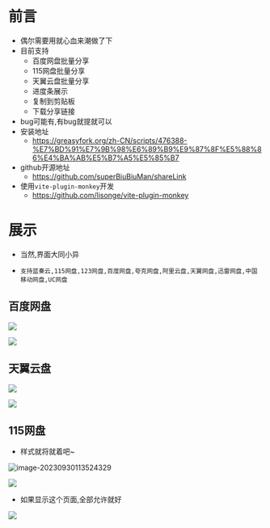 # 前言

* 偶尔需要用就心血来潮做了下
* 目前支持
   * 百度网盘批量分享
   * 115网盘批量分享
   * 天翼云盘批量分享
   * 进度条展示
   * 复制到剪贴板
   * 下载分享链接
* bug可能有,有bug就提就可以
* 安装地址
   * https://greasyfork.org/zh-CN/scripts/476388-%E7%BD%91%E7%9B%98%E6%89%B9%E9%87%8F%E5%88%86%E4%BA%AB%E5%B7%A5%E5%85%B7
* github开源地址
   * https://github.com/superBiuBiuMan/shareLink
* 使用`vite-plugin-monkey`开发
   * https://github.com/lisonge/vite-plugin-monkey

# 展示

* 当然,界面大同小异

* ```
  支持蓝奏云,115网盘,123网盘,百度网盘,夸克网盘,阿里云盘,天翼网盘,迅雷网盘,中国移动网盘,UC网盘
  ```

## 百度网盘

![](https://dreamos.oss-cn-beijing.aliyuncs.com/gitblog/202309301134159.gif)

![](https://dreamos.oss-cn-beijing.aliyuncs.com/gitblog/202309301134062.png)

## 天翼云盘

![](https://dreamos.oss-cn-beijing.aliyuncs.com/gitblog/202309301132394.png)

![](https://dreamos.oss-cn-beijing.aliyuncs.com/gitblog/202309301133845.png)

## 115网盘

* 样式就将就着吧~

![image-20230930113524329](https://dreamos.oss-cn-beijing.aliyuncs.com/gitblog/202309301135418.png)

![](https://dreamos.oss-cn-beijing.aliyuncs.com/gitblog/202309301136478.png)

* 如果显示这个页面,全部允许就好

![](https://dreamos.oss-cn-beijing.aliyuncs.com/gitblog/202309301519501.png)
